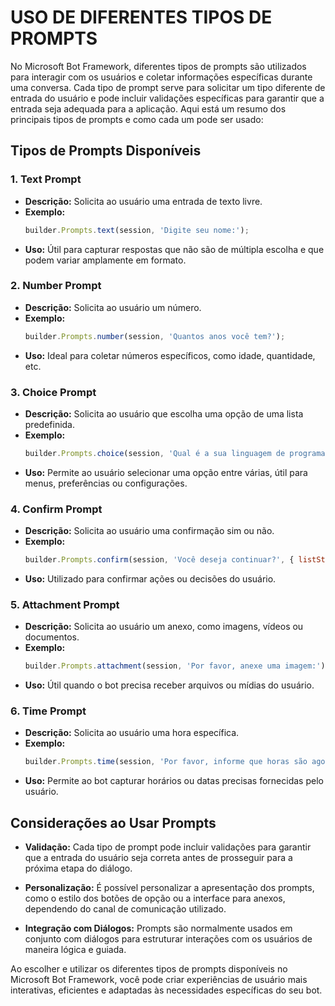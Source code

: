 # USO DE DIFERENTES TIPOS DE PROMPTS
No Microsoft Bot Framework, diferentes tipos de prompts são utilizados para interagir com os usuários e coletar informações específicas durante uma conversa. Cada tipo de prompt serve para solicitar um tipo diferente de entrada do usuário e pode incluir validações específicas para garantir que a entrada seja adequada para a aplicação. Aqui está um resumo dos principais tipos de prompts e como cada um pode ser usado:

## Tipos de Prompts Disponíveis
### 1. **Text Prompt**
   - **Descrição:** Solicita ao usuário uma entrada de texto livre.
   - **Exemplo:**
     ```javascript
     builder.Prompts.text(session, 'Digite seu nome:');
     ```
   - **Uso:** Útil para capturar respostas que não são de múltipla escolha e que podem variar amplamente em formato.

### 2. **Number Prompt**
   - **Descrição:** Solicita ao usuário um número.
   - **Exemplo:**
     ```javascript
     builder.Prompts.number(session, 'Quantos anos você tem?');
     ```
   - **Uso:** Ideal para coletar números específicos, como idade, quantidade, etc.

### 3. **Choice Prompt**
   - **Descrição:** Solicita ao usuário que escolha uma opção de uma lista predefinida.
   - **Exemplo:**
     ```javascript
     builder.Prompts.choice(session, 'Qual é a sua linguagem de programação favorita?', ['JavaScript', 'Python', 'C#']);
     ```
   - **Uso:** Permite ao usuário selecionar uma opção entre várias, útil para menus, preferências ou configurações.

### 4. **Confirm Prompt**
   - **Descrição:** Solicita ao usuário uma confirmação sim ou não.
   - **Exemplo:**
     ```javascript
     builder.Prompts.confirm(session, 'Você deseja continuar?', { listStyle: builder.ListStyle.button });
     ```
   - **Uso:** Utilizado para confirmar ações ou decisões do usuário.

### 5. **Attachment Prompt**
   - **Descrição:** Solicita ao usuário um anexo, como imagens, vídeos ou documentos.
   - **Exemplo:**
     ```javascript
     builder.Prompts.attachment(session, 'Por favor, anexe uma imagem:');
     ```
   - **Uso:** Útil quando o bot precisa receber arquivos ou mídias do usuário.

### 6. **Time Prompt**
   - **Descrição:** Solicita ao usuário uma hora específica.
   - **Exemplo:**
     ```javascript
     builder.Prompts.time(session, 'Por favor, informe que horas são agora:');
     ```
   - **Uso:** Permite ao bot capturar horários ou datas precisas fornecidas pelo usuário.

## Considerações ao Usar Prompts
- **Validação:** Cada tipo de prompt pode incluir validações para garantir que a entrada do usuário seja correta antes de prosseguir para a próxima etapa do diálogo.
  
- **Personalização:** É possível personalizar a apresentação dos prompts, como o estilo dos botões de opção ou a interface para anexos, dependendo do canal de comunicação utilizado.

- **Integração com Diálogos:** Prompts são normalmente usados em conjunto com diálogos para estruturar interações com os usuários de maneira lógica e guiada.

Ao escolher e utilizar os diferentes tipos de prompts disponíveis no Microsoft Bot Framework, você pode criar experiências de usuário mais interativas, eficientes e adaptadas às necessidades específicas do seu bot.